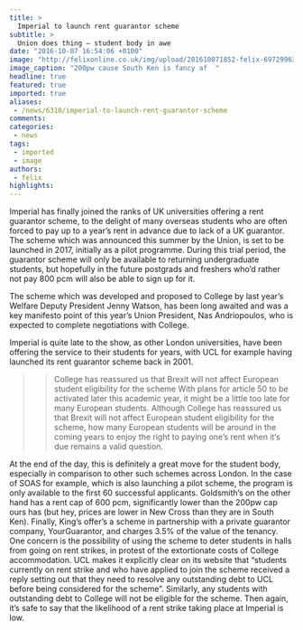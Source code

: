 ```yaml
---
title: >
  Imperial to launch rent guarantor scheme
subtitle: >
  Union does thing – student body in awe
date: "2016-10-07 16:54:06 +0100"
image: "http://felixonline.co.uk/img/upload/201610071852-felix-69729963_a737132ad6_o.jpg"
image_caption: "200pw cause South Ken is fancy af  "
headline: true
featured: true
imported: true
aliases:
 - /news/6310/imperial-to-launch-rent-guarantor-scheme
comments:
categories:
 - news
tags:
 - imported
 - image
authors:
 - felix
highlights:
---
```


Imperial has finally joined the ranks of UK universities offering a rent guarantor scheme, to the delight of many overseas students who are often forced to pay up to a year’s rent in advance due to lack of a UK guarantor. The scheme which was announced this summer by the Union, is set to be launched in 2017, initially as a pilot programme. During this trial period, the guarantor scheme will only be available to returning undergraduate students, but hopefully in the future postgrads and freshers who’d rather not pay 800 pcm will also be able to sign up for it.

The scheme which was developed and proposed to College by last year’s Welfare Deputy President Jenny Watson, has been long awaited and was a key manifesto point of this year’s Union President, Nas Andriopoulos, who is expected to complete negotiations with College.

Imperial is quite late to the show, as other London universities, have been offering the service to their students for years, with UCL for example having launched its rent guarantor scheme back in 2001.
> > College has reassured us that Brexit will not affect European student eligibility for the scheme
With plans for article 50 to be activated later this academic year, it might be a little too late for many European students. Although College has reassured us that Brexit will not affect European student eligibility for the scheme, how many European students will be around in the coming years to enjoy the right to paying one’s rent when it’s due remains a valid question.

At the end of the day, this is definitely a great move for the student body, especially in comparison to other such schemes across London. In the case of SOAS for example, which is also launching a pilot scheme, the program is only available to the first 60 successful applicants. Goldsmith’s on the other hand has a rent cap of 600 pcm, significantly lower than the 200pw cap ours has (but hey, prices are lower in New Cross than they are in South Ken). Finally, King’s offer’s a scheme in partnership with a private guarantor company, YourGuarantor, and charges 3.5% of the value of the tenancy.
One concern is the possibility of using the scheme to deter students in halls from going on rent strikes, in protest of the extortionate costs of College accommodation. UCL makes it explicitly clear on its website that “students currently on rent strike and who have applied to join the scheme received a reply setting out that they need to resolve any outstanding debt to UCL before being considered for the scheme”. Similarly, any students with outstanding debt to College will not be eligible for the scheme. Then again, it’s safe to say that the likelihood of a rent strike taking place at Imperial is low.
